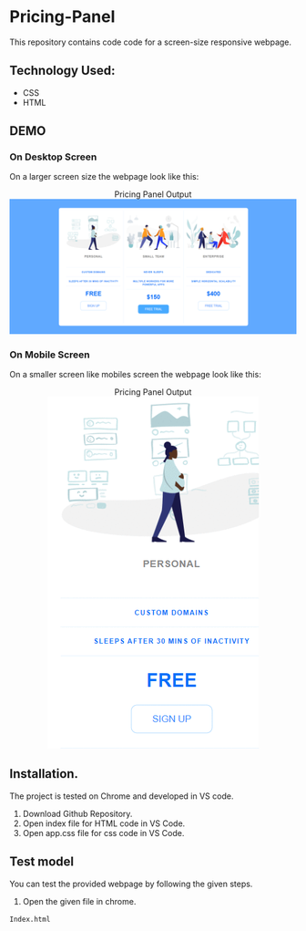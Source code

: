 # Pricing-Panel
This repository contains code code for a screen-size responsive webpage.

## Technology Used: 
- CSS 
- HTML 


## DEMO
### On Desktop Screen
On a larger screen size the webpage look like this:
<p align="center">
  Pricing Panel Output
  <img src="Output/price-panel larger screen.PNG"\>
</p>

### On Mobile Screen
On a smaller screen like mobiles screen the webpage look like this:
<p align="center">
  Pricing Panel Output
  <img src="Output/price-panel smaller screen.gif"\>
</p>

## Installation.
The project is tested on Chrome and developed in VS code.

1. Download Github Repository.
2. Open index file for HTML code in VS Code.
3. Open app.css file for css code in VS Code.


## Test model
You can test the provided webpage by following the given steps.

1. Open the given file in chrome.
```
Index.html
```


